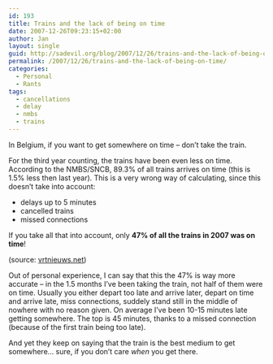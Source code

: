 ```yaml
---
id: 193
title: Trains and the lack of being on time
date: 2007-12-26T09:23:15+02:00
author: Jan
layout: single
guid: http://sadevil.org/blog/2007/12/26/trains-and-the-lack-of-being-on-time/
permalink: /2007/12/26/trains-and-the-lack-of-being-on-time/
categories:
  - Personal
  - Rants
tags:
  - cancellations
  - delay
  - nmbs
  - trains
---
```

In Belgium, if you want to get somewhere on time &#8211; don&#8217;t take the train. 

For the third year counting, the trains have been even less on time. According to the NMBS/SNCB, 89.3% of all trains arrives on time (this is 1.5% less then last year). This is a very wrong way of calculating, since this doesn&#8217;t take into account:

  * delays up to 5 minutes
  * cancelled trains
  * missed connections

If you take all that into account, only **47% of all the trains in 2007 was on time**! 

(source: <a href="http://www.vrtnieuws.net/cm/vrtnieuws.net/nieuws/binnenland/071226_Stiptheid_Spoor" target="_blank">vrtnieuws.net</a>)

Out of personal experience, I can say that this the 47% is way more accurate &#8211; in the 1.5 months I&#8217;ve been taking the train, not half of them were on time. Usually you either depart too late and arrive later, depart on time and arrive late, miss connections, suddely stand still in the middle of nowhere with no reason given. On average I&#8217;ve been 10-15 minutes late getting somewhere. The top is 45 minutes, thanks to a missed connection (because of the first train being too late).

And yet they keep on saying that the train is the best medium to get somewhere&#8230; sure, if you don&#8217;t care _when_ you get there.